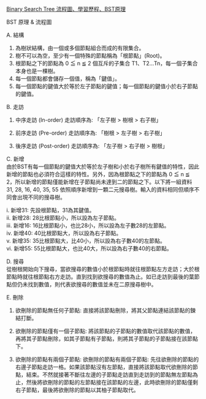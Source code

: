 [Binary Search Tree 流程圖、學習歷程、BST原理](https://github.com/albert0796/DSA/blob/master/HW3/Binary%20Search%20Tree%20%E6%B5%81%E7%A8%8B%E5%9C%96%E3%80%81%E5%AD%B8%E7%BF%92%E6%AD%B7%E7%A8%8B%E3%80%81BST%E5%8E%9F%E7%90%86.pdf)

BST 原理 & 流程圖  
  
A.	結構
1.	為樹狀結構，由一個或多個節點組合而成的有限集合。
2.	樹不可以為空，至少有一個特殊的節點稱為「根節點」(Root)。
3.	根節點之下的節點為 0 ≦ n ≦ 2 個互斥的子集合 T1、T2…Tn，每一個子集合本身也是一棵樹。
4.	每一個節點都會儲存一個值，稱為「鍵值」。
5.	每一個節點的鍵值大於等於左子節點的鍵值；每一個節點的鍵值小於右子節點的鍵值。
 
B.	走訪
1.	中序走訪 (In-order)
走訪順序為: 「左子樹 > 樹根 > 右子樹」
 
2.	前序走訪 (Pre-order)
走訪順序為: 「樹根 > 左子樹 > 右子樹」
 

3.	後序走訪 (Post-order)
走訪順序為: 「左子樹 > 右子樹 > 樹根」
 
C.	新增  
由於BST有每一個節點的鍵值大於等於左子樹和小於右子樹所有鍵值的特性，因此新增的節點也必須符合這樣的特性。另外，因為根節點之下的節點為 0 ≦ n ≦ 2，所以新增的節點僅能新增在子節點尚未達到二的節點之下。以下將一組資料 31, 28, 16, 40, 35, 55 依照順序新增到一顆二元搜尋樹。輸入的資料相同但順序不同會出現不同的搜尋樹。
 
i.	新增31: 先設根節點，31為其鍵值。  
ii.	新增28: 28比根節點小，所以設為左子節點。  
iii.	新增16: 16比根節點小，也比28小，所以設為左子數28的左節點。  
iv.	新增40: 40比根節點大，所以設為右子節點。  
v.	新增35: 35比根節點大，比40小，所以設為右子數40的左節點。  
vi.	新增55: 55比根節點大，也比40大，所以設為右子數40的右節點。  

D.	搜尋  
從樹根開始向下搜尋，當欲搜尋的數值小於根節點時就往根節點左方走訪；大於根節點時就往根節點右方走訪。直到找到欲搜尋的數值為止。如已走訪到最後的葉節點但仍未找到數值，則代表欲搜尋的數值並未在二原搜尋樹中。
 
E.	刪除
1.	欲刪除的節點無任何子節點:
直接將該節點刪除，將其父節點連結該節點的鍊結打斷。
 
2.	欲刪除的節點僅有一個子節點:
將該節點的子節點的數值取代該節點的數值，再將其子節點刪除，如其子節點有子節點，則將其子節點的子節點接在該節點下。
 
3.	欲刪除的節點有兩個子節點:
欲刪除的節點有兩個子節點: 先往欲刪除的節點的右邊子節點走訪一格。如果該節點沒有左節點，直接將該節點取代欲刪除的節點，結束。不然就接著不斷往左邊的子節點走訪直到走訪到的節點無左節點為止，然後將欲刪除的節點的左節點接在該節點的左邊，此時欲刪除的節點僅剩右子節點，最後將欲刪除的節點以其柚子節點取代。
